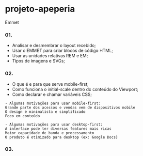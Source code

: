 # projeto-apeperia

Emmet

### 01.

- Analisar e desmembrar o layout recebido;
- Usar o EMMET para criar blocos de código HTML;
- Usar as unidades relativas REM e EM;
- Tipos de imagens e SVGs;

### 02.

- O que é e para que serve mobile-first;
- Como funciona o initial-scale dentro do conteúdo do Viewport;
- Como declarar e chamar variáveis CSS;

```
- Algumas motivações para usar mobile-first:
Grande parte dos acessos e vendas vem de dispositivos mobile
O design é minimalista e simplificado
Foco em conteúdo

- Algumas motivações para usar desktop-first:
A interface pode ter diversas features mais ricas
Maior capacidade de banda e processamento
O produto é otimizado para desktop (ex: Google Docs)
```

### 03.



